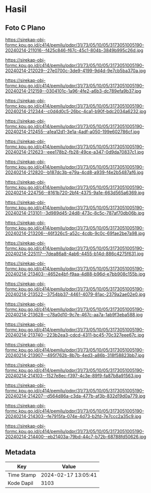 # Hasil

## Foto C Plano

https://sirekap-obj-formc.kpu.go.id/c414/pemilu/pdpr/31/73/05/10/05/3173051005190-20240214-211016--f425c846-f67c-45c1-804b-3849b995c26d.jpg

https://sirekap-obj-formc.kpu.go.id/c414/pemilu/pdpr/31/73/05/10/05/3173051005190-20240214-212029--27e0700c-3de9-4199-9d4d-9e7cb5ba370a.jpg

https://sirekap-obj-formc.kpu.go.id/c414/pemilu/pdpr/31/73/05/10/05/3173051005190-20240214-212159--0304101c-1a96-4fe2-a6b3-dc789efa9b37.jpg

https://sirekap-obj-formc.kpu.go.id/c414/pemilu/pdpr/31/73/05/10/05/3173051005190-20240214-212344--c0d4d0c5-26bc-4ca1-b90f-bdc2034a6232.jpg

https://sirekap-obj-formc.kpu.go.id/c414/pemilu/pdpr/31/73/05/10/05/3173051005190-20240214-212455--a1ea12d1-3e1a-4adf-a050-199e602786cf.jpg

https://sirekap-obj-formc.kpu.go.id/c414/pemilu/pdpr/31/73/05/10/05/3173051005190-20240214-212623--eee178b2-fb28-49ce-a347-0d9da70837c1.jpg

https://sirekap-obj-formc.kpu.go.id/c414/pemilu/pdpr/31/73/05/10/05/3173051005190-20240214-212820--b187dc3b-e79a-4cd8-a939-f4e2b5487af6.jpg

https://sirekap-obj-formc.kpu.go.id/c414/pemilu/pdpr/31/73/05/10/05/3173051005190-20240214-224756--8161b720-2bf4-4375-9a1e-663d565a6369.jpg

https://sirekap-obj-formc.kpu.go.id/c414/pemilu/pdpr/31/73/05/10/05/3173051005190-20240214-213101--3d989d45-24d8-473c-8c5c-787af70db06b.jpg

https://sirekap-obj-formc.kpu.go.id/c414/pemilu/pdpr/31/73/05/10/05/3173051005190-20240214-213206--46f326c5-a52c-4cdb-9c0c-69fae2be7a98.jpg

https://sirekap-obj-formc.kpu.go.id/c414/pemilu/pdpr/31/73/05/10/05/3173051005190-20240214-225117--7dea86a8-4ab6-4455-b14d-886c4275f631.jpg

https://sirekap-obj-formc.kpu.go.id/c414/pemilu/pdpr/31/73/05/10/05/3173051005190-20240214-213403--4652e4bf-f9aa-4d88-b96d-e7bb908c155b.jpg

https://sirekap-obj-formc.kpu.go.id/c414/pemilu/pdpr/31/73/05/10/05/3173051005190-20240214-213522--3754bb37-4461-4079-81ac-2379a2ae02e0.jpg

https://sirekap-obj-formc.kpu.go.id/c414/pemilu/pdpr/31/73/05/10/05/3173051005190-20240214-213628--c78a0d10-9c7e-467c-aa7a-1ab9f3eba588.jpg

https://sirekap-obj-formc.kpu.go.id/c414/pemilu/pdpr/31/73/05/10/05/3173051005190-20240214-213740--223b2ea3-cdcd-4311-bc45-70c327eee67c.jpg

https://sirekap-obj-formc.kpu.go.id/c414/pemilu/pdpr/31/73/05/10/05/3173051005190-20240214-213907--495f762b-8b7b-4ed3-a86b-318f58823bb7.jpg

https://sirekap-obj-formc.kpu.go.id/c414/pemilu/pdpr/31/73/05/10/05/3173051005190-20240214-214103--1527e8ec-f397-4c3e-89f9-fa87b8a91563.jpg

https://sirekap-obj-formc.kpu.go.id/c414/pemilu/pdpr/31/73/05/10/05/3173051005190-20240214-214207--d564d86a-c3da-477b-af3b-832d19d0a779.jpg

https://sirekap-obj-formc.kpu.go.id/c414/pemilu/pdpr/31/73/05/10/05/3173051005190-20240214-214303--fe7915fa-074e-4d73-b2fd-7e7ccc2a35c9.jpg

https://sirekap-obj-formc.kpu.go.id/c414/pemilu/pdpr/31/73/05/10/05/3173051005190-20240214-214400--eb21403a-79bd-44c7-b72b-68788fd50626.jpg


## Metadata

| Key        | Value               |
| ---------- | ------------------- |
| Time Stamp | 2024-02-17 13:05:41 |
| Kode Dapil | 3103                |



